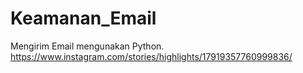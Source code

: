 # Keamanan_Email
Mengirim Email mengunakan Python. 
https://www.instagram.com/stories/highlights/17919357760999836/
